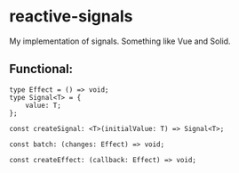 # reactive-signals
My implementation of signals. Something like Vue and Solid.

## Functional:
    type Effect = () => void;
    type Signal<T> = {
        value: T;
    };

    const createSignal: <T>(initialValue: T) => Signal<T>;

    const batch: (changes: Effect) => void;

    const createEffect: (callback: Effect) => void;
